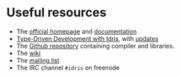 # Useful resources

- The [official homepage](https://www.idris-lang.org/) and [documentation](https://idris2.readthedocs.io/en/latest/)
- [Type-Driven Development with Idris](https://www.manning.com/books/type-driven-development-with-idris), with [updates](https://idris2.readthedocs.io/en/latest/typedd/typedd.html)
- The [Github repository](https://github.com/idris-lang/Idris-dev)
  containing compiler and libraries.
- The [wiki](https://github.com/idris-lang/Idris-dev/wiki)
- The [mailing list](https://groups.google.com/forum/#!forum/idris-lang)
- The IRC channel `#idris` on freenode
